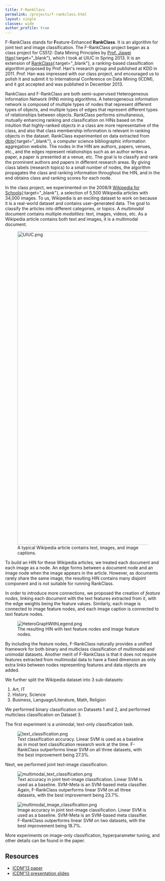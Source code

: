 ```yaml
---
title: F-RankClass
permalink: /projects/f-rankclass.html
layout: single
classes: wide
author_profile: true
---
```


F-RankClass stands for **F**eature-Enhanced **RankClass**. It is an algorithm for joint text and image classification. The F-RankClass project began as a class project for CS512: Data Mining Principles by [Prof. Jiawei Han](https://hanj.cs.illinois.edu/){:target="_blank"}, which I took at UIUC in Spring 2013. It is an extension of [RankClass](http://citeseerx.ist.psu.edu/viewdoc/download?doi=10.1.1.220.2406&rep=rep1&type=pdf){:target="_blank"}, a ranking-based classification algorithm proposed by Prof. Han's research group and published at KDD in 2011. Prof. Han was impressed with our class project, and encouraged us to polish it and submit it to International Conference on Data Mining (ICDM), and it got accepted and was published in December 2013.

RankClass and F-RankClass are both semi-supervised Heterogeneous Information Network (HIN) mining algorithms. A heterogeneous information network is composed of multiple types of nodes that represent different types of objects, and multiple types of edges that represent different types of relationships between objects. RankClass performs simultaneous, mutually enhancing ranking and classification on HINs based on the intuition that highly-ranked objects in a class are more representative of the class, and also that class membership information is relevant in ranking objects in the dataset. RankClass experimented on data extracted from [dblp](https://dblp.org/){:target="_blank"}, a computer science bibliographic information aggregation website. The nodes in the HIN are authors, papers, venues, etc., and the edges represent relationships such as an author writes a paper, a paper is presented at a venue, etc. The goal is to classify and rank the prominent authors and papers in different research areas. By giving class labels (research topics) to a small number of nodes, the algorithm propagates the class and ranking information throughout the HIN, and in the end obtains class and ranking scores for each node.

In the class project, we experimented on the 2008/9 [Wikipedia for Schools](https://en.wikipedia.org/wiki/Wikipedia:Wikipedia_for_Schools){:target="_blank"}, a selection of 5,500 Wikipedia articles with 34,000 images. To us, Wikipedia is an exciting dataset to work on because it is a real-world dataset and contains user-generated data. The goal to classify the articles into different categories, or topics. A *multimodal* document contains multiple *modalities*: text, images, videos, etc. As a Wikipedia article contains both text and images, it is a multimodal document.

<figure>
  <img style="width:1014px ! important;" src="{{site.url}}/assets/images/f-rankclass/UIUC.png" alt="UIUC.png"/>
  <figcaption>A typical Wikipedia article contains text, images, and image captions.</figcaption>
</figure>

To build an HIN for these Wikipedia articles, we treated each document and each image as a node. An edge forms between a document node and an image node when the image appears in the article. However, as documents rarely share the same image, the resulting HIN contains many disjoint component and is not suitable for running RankClass.

In order to introduce more connections, we proposed the creation of *feature nodes*, linking each document with the text features extracted from it, with the edge weights being the feature values. Similarly, each image is connected to image feature nodes, and each image caption is connected to text feature nodes. 

<figure>
  <img src="{{site.url}}/assets/images/f-rankclass/HeteroGraphWithLegend.png" alt="HeteroGraphWithLegend.png"/>
  <figcaption>The resulting HIN with text feature nodes and image feature nodes.</figcaption>
</figure>

By including the feature nodes, F-RankClass naturally provides a unified framework for both binary and multiclass classification of multimodal and unimodal datasets. Another merit of F-RankClass is that it does not require features extracted from multimodal data to have a fixed dimension as only extra links between nodes representing features and data objects are added.

We further split the Wikipedia dataset into 3 sub-datasets: 
1. Art, IT
2. History, Science
3. Business, Language/Literature, Math, Religion

We performed binary classification on Datasets 1 and 2, and performed multiclass classification on Dataset 3.

The first experiment is a unimodal, text-only classification task.

<figure>
  <img src="{{site.url}}/assets/images/f-rankclass/text_classification.png" alt="text_classification.png"/>
  <figcaption>Text classification accuracy. Linear SVM is used as a baseline as in most text classification research work at the time. F-RankClass outperforms linear SVM on all three datasets, with the best improvement being 27.3%.</figcaption>
</figure>

Next, we performed joint text-image classification.

<figure>
  <img src="{{site.url}}/assets/images/f-rankclass/multimodal_text_classification.png" alt="multimodal_text_classification.png"/>
  <figcaption>Text accuracy in joint text-image classification. Linear SVM is used as a baseline. SVM-Meta is an SVM-based meta classifier. Again, F-RankClass outperforms linear SVM on all three datasets, with the best improvement being 23.7%.</figcaption>
</figure>

<figure>
  <img src="{{site.url}}/assets/images/f-rankclass/multimodal_image_classification.png" alt="multimodal_image_classification.png"/>
  <figcaption>Image accuracy in joint text-image classification. Linear SVM is used as a baseline. SVM-Meta is an SVM-based meta classifier. F-RankClass outperforms linear SVM on two datasets, with the best improvement being 18.7%.</figcaption>
</figure>

More experiments on image-only classification, hyperparameter tuning, and other details can be found in the paper.

## Resources
- [ICDM'13 paper](/assets/pdf/f-rankclass/f-rankclass-paper.pdf)
- [ICDM'13 presentation slides](/assets/pdf/f-rankclass/f-rankclass-presentation.pdf)
